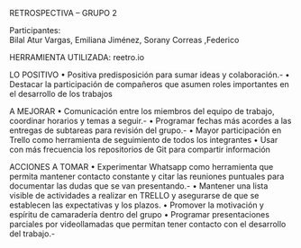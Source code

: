 ﻿RETROSPECTIVA – GRUPO 2 

Participantes:  
Bilal Atur
Vargas, Emiliana
Jiménez, Sorany
Correas ,Federico 

HERRAMIENTA UTILIZADA:
reetro.io

LO POSITIVO
•	Positiva predisposición para sumar ideas y colaboración.-
•	Destacar la participación de compañeros que asumen roles importantes en el desarrollo de los trabajos

A MEJORAR
•	Comunicación entre los miembros del equipo de trabajo, coordinar horarios y temas a seguir.-
•	Programar fechas más acordes a las entregas de subtareas para revisión del grupo.-
•	Mayor participación en Trello como herramienta de seguimiento de todos los integrantes
•	Usar con más frecuencia los repositorios de Git para compartir información

ACCIONES A TOMAR
•	Experimentar Whatsapp como herramienta que permita mantener contacto constante y citar las reuniones puntuales para documentar las dudas que se van presentando.-
•	Mantener una lista visible de actividades a realizar en TRELLO y asegurarse de que se establecen las expectativas y los plazos.
•	Promover la motivación y espíritu de camaradería dentro del grupo
•	Programar presentaciones parciales por videollamadas que permitan tener contacto con el desarrollo del trabajo.-
